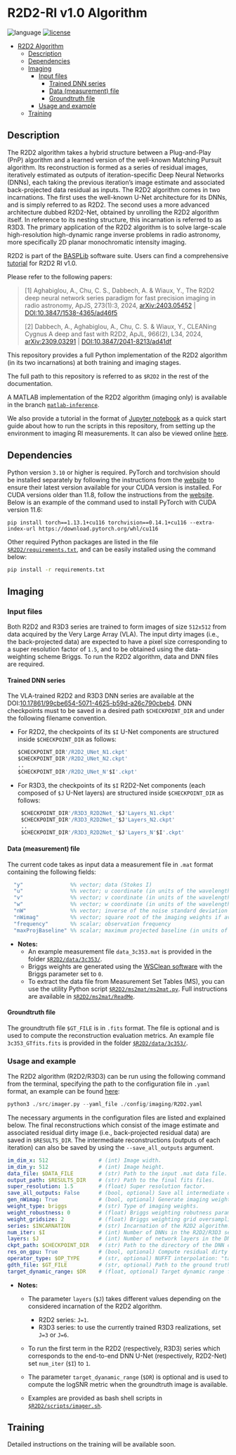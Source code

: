 # R2D2-RI v1.0 Algorithm
![language](https://img.shields.io/badge/language-python-orange.svg)
[![license](https://img.shields.io/badge/license-GPL--3.0-brightgreen.svg)](LICENSE)

- [R2D2 Algorithm](#r2d2-algorithm)
  - [Description](#description)
  - [Dependencies](#dependencies)
  - [Imaging](#imaging)
    - [Input files](#input-files)
      - [Trained DNN series](#trained-dnn-series)
      - [Data (measurement) file](#data-measurement-file)
      - [Groundtruth file](#groundtruth-file)
    - [Usage and example](#usage-and-example)
  - [Training](#training)

## Description
The R2D2 algorithm takes a hybrid structure between a Plug-and-Play (PnP) algorithm and a learned version of the well-known Matching Pursuit algorithm. Its reconstruction is formed as a series of residual images, iteratively estimated as outputs of iteration-specific Deep Neural Networks (DNNs), each taking the previous iteration’s image estimate and associated back-projected data residual as inputs.  The R2D2 algorithm comes in two incarnations. The first uses the well-known U-Net architecture for
its DNNs, and is simply referred to as R2D2. The second uses a more advanced architecture dubbed R2D2-Net, obtained by unrolling the R2D2 algorithm itself. In reference to its nesting structure, this incarnation is referred to as R3D3. The primary application of the R2D2 algorithm is to solve large-scale high-resolution high-dynamic range inverse problems in radio astronomy, more specifically 2D planar monochromatic intensity imaging.

R2D2 is part of the [BASPLib](https://basp-group.github.io/BASPLib/R2D2.html) software suite. Users can find a comprehensive [tutorial](https://basp-group.github.io/BASPLib/tutorial_r2d2_python_v1.html) for R2D2 RI v1.0.

Please refer to the following papers:

>[1] Aghabiglou, A., Chu, C. S., Dabbech, A. & Wiaux, Y., The R2D2 deep neural network series paradigm for fast precision imaging in radio astronomy, ApJS, 273(1):3, 2024, [arXiv:2403.05452](https://arxiv.org/abs/2403.05452) | [DOI:10.3847/1538-4365/ad46f5](https://doi.org/10.3847/1538-4365/ad46f5)
>
>[2] Dabbech, A., Aghabiglou, A., Chu, C. S. & Wiaux, Y., CLEANing Cygnus A deep and fast with R2D2, ApJL, 966(2), L34, 2024, [arXiv:2309.03291](https://arxiv.org/abs/2309.03291) | [DOI:10.3847/2041-8213/ad41df](https://doi.org/10.3847/2041-8213/ad41df)
>

This repository provides a full Python implementation of the R2D2 algorithm (in its two incarnations) at both training and imaging stages. 

The full path to this repository is referred to as `$R2D2` in the rest of the documentation.

A MATLAB implementation of the R2D2 algorithm (imaging only) is available in the branch [`matlab-inference`](https://github.com/basp-group/R2D2/tree/matlab-inference).

We also provide a tutorial in the format of [Jupyter notebook](https://github.com/basp-group/R2D2-SII/blob/main/tutorial_r2d2_python.ipynb) as a quick start guide about how to run the scripts in this repository, from setting up the environment to imaging RI measurements. It can also be viewed online [here](https://basp-group.github.io/BASPLib/R2D2_tutorial.html).

## Dependencies
Python version `3.10` or higher is required. PyTorch and torchvision should be installed separately by following the instructions from the [website](https://pytorch.org/get-started/locally/) to ensure their latest version available for your CUDA version is installed. For CUDA versions older than 11.8, follow the instructions from the [website](https://pytorch.org/get-started/previous-versions/). Below is an example of the command used to install PyTorch with CUDA version 11.6:
```
pip install torch==1.13.1+cu116 torchvision==0.14.1+cu116 --extra-index-url https://download.pytorch.org/whl/cu116
```
Other required Python packages are listed in the file [`$R2D2/requirements.txt`](requirements.txt), and can be easily installed using the command below:
   ``` bash
   pip install -r requirements.txt
   ```
## Imaging

### Input files
Both R2D2 and R3D3 series are trained to form images of size `512x512` from data acquired by the Very Large Array (VLA). The input dirty images (i.e., the back-projected data) are expected to have a pixel size corresponding to a super resolution factor of `1.5`, and to be obtained using the data-weighting scheme Briggs. To run the R2D2 algorithm, data and DNN files are required.

#### Trained DNN series 
The VLA-trained R2D2 and R3D3 DNN series are available at the DOI:[10.17861/99cbe654-5071-4625-b59d-a26c790cbeb4](https://researchportal.hw.ac.uk/en/datasets/r2d2-deep-neural-network-series-for-radio-interferometric-imaging). DNN checkpoints must to be saved in a desired path `$CHECKPOINT_DIR` and under the following filename convention.  
- For R2D2, the checkpoints of its `$I` U-Net components are structured inside `$CHECKPOINT_DIR` as follows:
  ```Python
  $CHECKPOINT_DIR'/R2D2_UNet_N1.ckpt'
  $CHECKPOINT_DIR'/R2D2_UNet_N2.ckpt'
  ..
  $CHECKPOINT_DIR'/R2D2_UNet_N'$I'.ckpt'
  ```
  
- For R3D3, the checkpoints of its `$I` R2D2-Net components (each composed of `$J` U-Net layers) are structured inside `$CHECKPOINT_DIR` as follows:
  ```Python
   $CHECKPOINT_DIR'/R3D3_R2D2Net_'$J'Layers_N1.ckpt'
   $CHECKPOINT_DIR'/R3D3_R2D2Net_'$J'Layers_N2.ckpt'
   ..
   $CHECKPOINT_DIR'/R3D3_R2D2Net_'$J'Layers_N'$I'.ckpt'
  ```
#### Data (measurement) file
The current code takes as input data a measurement file in ``.mat`` format containing the following fields:

 ```Matlab 
   "y"               %% vector; data (Stokes I)
   "u"               %% vector; u coordinate (in units of the wavelength)
   "v"               %% vector; v coordinate (in units of the wavelength)
   "w"               %% vector; w coordinate (in units of the wavelength)
   "nW"              %% vector; inverse of the noise standard deviation 
   "nWimag"          %% vector; square root of the imaging weights if available (Briggs or uniform), empty otherwise
   "frequency"       %% scalar; observation frequency
   "maxProjBaseline" %% scalar; maximum projected baseline (in units of the wavelength; formally max(sqrt(u.^2+v.^2)))
   ```

- **Notes:**
  - An example measurement file ``data_3c353.mat`` is provided in the folder [`$R2D2/data/3c353/`](data/3c353/).
  - Briggs weights are generated using the [WSClean software](https://wsclean.readthedocs.io/en/latest/) with the Briggs parameter set to `0`.
  - To extract the data file from Measurement Set Tables (MS), you can use the utility Python script [`$R2D2/ms2mat/ms2mat.py`](ms2mat/ms2mat.py). Full instructions are available in [`$R2D2/ms2mat/ReadMe`](ms2mat/README.md).

#### Groundtruth file
The groundtruth file `$GT_FILE` is in `.fits` format. The file is optional and is used to compute the reconstruction evaluation metrics. An example file `3c353_GTfits.fits` is provided in the folder [`$R2D2/data/3c353/`](data/3c353/).

### Usage and example
The R2D2 algorithm (R2D2/R3D3) can be run using the following command from the terminal, specifying the path to the configuration file in `.yaml` format, an example can be found [here](config/imaging/R2D2.yaml):
``` Python
python3 ./src/imager.py --yaml_file ./config/imaging/R2D2.yaml
```

The necessary arguments in the configuration files are listed and explained below. The final reconstructions which consist of the image estimate and associated residual dirty image (i.e., back-projected residual data) are saved in `$RESULTS_DIR`. The intermediate reconstructions (outputs of each iteration) can also be saved by using the `--save_all_outputs` argument.
``` yaml
im_dim_x: 512                # (int) Image width. 
im_dim_y: 512                # (int) Image height. 
data_file: $DATA_FILE        # (str) Path to the input .mat data file. 
output_path: $RESULTS_DIR    # (str) Path to the final fits files. 
super_resolution: 1.5        # (float) Super resolution factor. 
save_all_outputs: False      # (bool, optional) Save all intermediate outputs, otherwise only final iteration results will be saved. 
gen_nWimag: True             # (bool, optional) Generate imaging weights from the sampling pattern. 
weight_type: briggs          # (str) Type of imaging weights.
weight_robustness: 0         # (float) Briggs weighting robutness parameter.
weight_gridsize: 2           # (float) Briggs weighting grid oversampling size.
series: $INCARNATION         # (str) Incarnation of the R2D2 algorithm: "R2D2" or "R3D3". 
num_iter: $I                 # (int) Number of DNNs in the R2D2/R3D3 series 
layers: $J                   # (int) Number of network layers in the DNN architecture. Currently acceptable values 1, 3, 6. 
ckpt_path: $CHECKPOINT_DIR   # (str) Path to the directory of the DNN checkpoints. 
res_on_gpu: True             # (bool, optional) Compute residual dirty images on GPU to significantly accelerate overall imaging time. 
operator_type: $OP_TYPE      # (str, optional) NUFFT interpolation: "table" or "sparse_matrix". Default: "table" which is faster, "sparse_matrix" is relatively more accurate.
gdth_file: $GT_FILE          # (str, optional) Path to the ground truth fits file. 
target_dynamic_range: $DR    # (float, optional) Target dynamic range for the computation of the logSNR metric when the groundtruth is available. 
```
- **Notes:**
   - The parameter `layers` (`$J`) takes different values depending on the considered incarnation of the R2D2 algorithm.
     -  R2D2 series: `J=1`.
     -  R3D3 series: to use the currently trained R3D3 realizations, set `J=3` or `J=6`.

   - To run the first term in the R2D2 (respectively, R3D3) series which corresponds to the end-to-end DNN U-Net (respectively, R2D2-Net) set `num_iter` (`$I`)  to `1`.
   - The parameter `target_dyanamic_range` (`$DR`) is optional and is used to compute the logSNR metric when the groundtruth image is available.

   - Examples are provided as bash shell scripts in [`$R2D2/scripts/imager.sh`](scripts/imager.sh).

 ## Training
 Detailed instructions on the training will be available soon.
